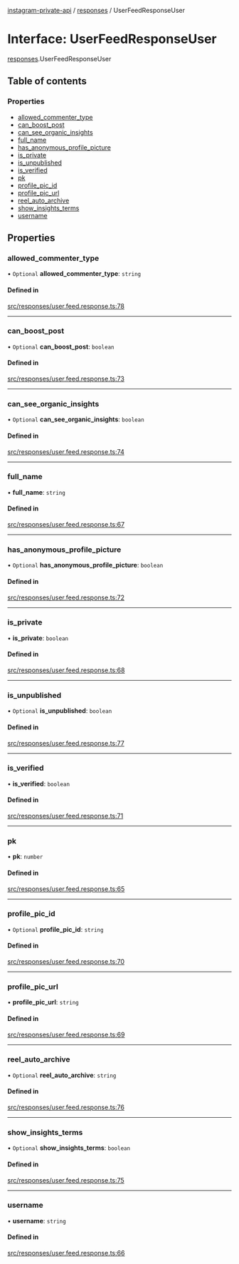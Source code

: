 [instagram-private-api](../../README.md) / [responses](../../modules/responses.md) / UserFeedResponseUser

# Interface: UserFeedResponseUser

[responses](../../modules/responses.md).UserFeedResponseUser

## Table of contents

### Properties

- [allowed\_commenter\_type](UserFeedResponseUser.md#allowed_commenter_type)
- [can\_boost\_post](UserFeedResponseUser.md#can_boost_post)
- [can\_see\_organic\_insights](UserFeedResponseUser.md#can_see_organic_insights)
- [full\_name](UserFeedResponseUser.md#full_name)
- [has\_anonymous\_profile\_picture](UserFeedResponseUser.md#has_anonymous_profile_picture)
- [is\_private](UserFeedResponseUser.md#is_private)
- [is\_unpublished](UserFeedResponseUser.md#is_unpublished)
- [is\_verified](UserFeedResponseUser.md#is_verified)
- [pk](UserFeedResponseUser.md#pk)
- [profile\_pic\_id](UserFeedResponseUser.md#profile_pic_id)
- [profile\_pic\_url](UserFeedResponseUser.md#profile_pic_url)
- [reel\_auto\_archive](UserFeedResponseUser.md#reel_auto_archive)
- [show\_insights\_terms](UserFeedResponseUser.md#show_insights_terms)
- [username](UserFeedResponseUser.md#username)

## Properties

### allowed\_commenter\_type

• `Optional` **allowed\_commenter\_type**: `string`

#### Defined in

[src/responses/user.feed.response.ts:78](https://github.com/Nerixyz/instagram-private-api/blob/4971f34/src/responses/user.feed.response.ts#L78)

___

### can\_boost\_post

• `Optional` **can\_boost\_post**: `boolean`

#### Defined in

[src/responses/user.feed.response.ts:73](https://github.com/Nerixyz/instagram-private-api/blob/4971f34/src/responses/user.feed.response.ts#L73)

___

### can\_see\_organic\_insights

• `Optional` **can\_see\_organic\_insights**: `boolean`

#### Defined in

[src/responses/user.feed.response.ts:74](https://github.com/Nerixyz/instagram-private-api/blob/4971f34/src/responses/user.feed.response.ts#L74)

___

### full\_name

• **full\_name**: `string`

#### Defined in

[src/responses/user.feed.response.ts:67](https://github.com/Nerixyz/instagram-private-api/blob/4971f34/src/responses/user.feed.response.ts#L67)

___

### has\_anonymous\_profile\_picture

• `Optional` **has\_anonymous\_profile\_picture**: `boolean`

#### Defined in

[src/responses/user.feed.response.ts:72](https://github.com/Nerixyz/instagram-private-api/blob/4971f34/src/responses/user.feed.response.ts#L72)

___

### is\_private

• **is\_private**: `boolean`

#### Defined in

[src/responses/user.feed.response.ts:68](https://github.com/Nerixyz/instagram-private-api/blob/4971f34/src/responses/user.feed.response.ts#L68)

___

### is\_unpublished

• `Optional` **is\_unpublished**: `boolean`

#### Defined in

[src/responses/user.feed.response.ts:77](https://github.com/Nerixyz/instagram-private-api/blob/4971f34/src/responses/user.feed.response.ts#L77)

___

### is\_verified

• **is\_verified**: `boolean`

#### Defined in

[src/responses/user.feed.response.ts:71](https://github.com/Nerixyz/instagram-private-api/blob/4971f34/src/responses/user.feed.response.ts#L71)

___

### pk

• **pk**: `number`

#### Defined in

[src/responses/user.feed.response.ts:65](https://github.com/Nerixyz/instagram-private-api/blob/4971f34/src/responses/user.feed.response.ts#L65)

___

### profile\_pic\_id

• `Optional` **profile\_pic\_id**: `string`

#### Defined in

[src/responses/user.feed.response.ts:70](https://github.com/Nerixyz/instagram-private-api/blob/4971f34/src/responses/user.feed.response.ts#L70)

___

### profile\_pic\_url

• **profile\_pic\_url**: `string`

#### Defined in

[src/responses/user.feed.response.ts:69](https://github.com/Nerixyz/instagram-private-api/blob/4971f34/src/responses/user.feed.response.ts#L69)

___

### reel\_auto\_archive

• `Optional` **reel\_auto\_archive**: `string`

#### Defined in

[src/responses/user.feed.response.ts:76](https://github.com/Nerixyz/instagram-private-api/blob/4971f34/src/responses/user.feed.response.ts#L76)

___

### show\_insights\_terms

• `Optional` **show\_insights\_terms**: `boolean`

#### Defined in

[src/responses/user.feed.response.ts:75](https://github.com/Nerixyz/instagram-private-api/blob/4971f34/src/responses/user.feed.response.ts#L75)

___

### username

• **username**: `string`

#### Defined in

[src/responses/user.feed.response.ts:66](https://github.com/Nerixyz/instagram-private-api/blob/4971f34/src/responses/user.feed.response.ts#L66)
